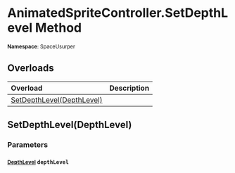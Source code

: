 # AnimatedSpriteController.SetDepthLevel Method

<small>**Namespace**: SpaceUsurper</small>

## Overloads

<div markdown="1" class="member-table">

| Overload | Description |
| :------- | ----------- |
| [SetDepthLevel(DepthLevel)](#DepthLevel_) |  | 

</div>

## SetDepthLevel(DepthLevel)
### Parameters
#### <small>[DepthLevel](../DepthLevel.md)</small> `depthLevel`

